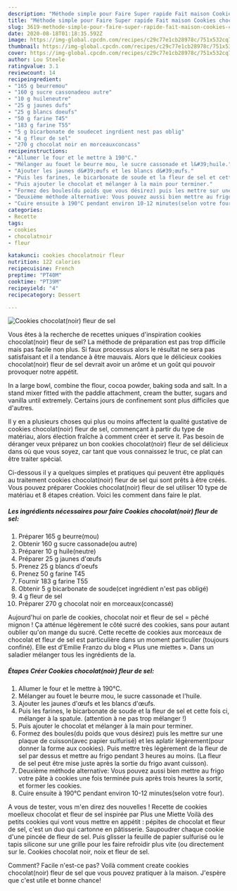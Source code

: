 ```yaml
---
description: "Méthode simple pour Faire Super rapide Fait maison Cookies chocolat(noir) fleur de sel"
title: "Méthode simple pour Faire Super rapide Fait maison Cookies chocolat(noir) fleur de sel"
slug: 3619-methode-simple-pour-faire-super-rapide-fait-maison-cookies-chocolatnoir-fleur-de-sel
date: 2020-08-18T01:18:35.592Z
image: https://img-global.cpcdn.com/recipes/c29c77e1cb28978c/751x532cq70/cookies-chocolatnoir-fleur-de-sel-photo-principale-de-la-recette.jpg
thumbnail: https://img-global.cpcdn.com/recipes/c29c77e1cb28978c/751x532cq70/cookies-chocolatnoir-fleur-de-sel-photo-principale-de-la-recette.jpg
cover: https://img-global.cpcdn.com/recipes/c29c77e1cb28978c/751x532cq70/cookies-chocolatnoir-fleur-de-sel-photo-principale-de-la-recette.jpg
author: Lou Steele
ratingvalue: 3.1
reviewcount: 14
recipeingredient:
- "165 g beurremou"
- "160 g sucre cassonadeou autre"
- "10 g huileneutre"
- "25 g jaunes dufs"
- "25 g blancs doeufs"
- "50 g farine T45"
- "183 g farine T55"
- "5 g bicarbonate de soudecet ingrdient nest pas oblig"
- "4 g fleur de sel"
- "270 g chocolat noir en morceauxconcass"
recipeinstructions:
- "Allumer le four et le mettre à 190°C."
- "Mélanger au fouet le beurre mou, le sucre cassonade et l&#39;huile."
- "Ajouter les jaunes d&#39;œufs et les blancs d&#39;œufs."
- "Puis les farines, le bicarbonate de soude et la fleur de sel et cette fois ci, mélanger à la spatule. (attention à ne pas trop mélanger !)"
- "Puis ajouter le chocolat et mélanger à la main pour terminer."
- "Formez des boules(du poids que vous désirez) puis les mettre sur une plaque de cuisson(avec papier sulfurisé) et les aplatir légèrement(pour donner la forme aux cookies). Puis mettre très légèrement de la fleur de sel par dessus et mettre au frigo pendant 3 heures au moins. (La fleur de sel peut être mise juste après la sortie du frigo avant cuisson)."
- "Deuxième méthode alternative: Vous pouvez aussi bien mettre au frigo votre pâte à cookies une fois terminée puis après trois heures la sortir, et former les cookies."
- "Cuire ensuite à 190°C pendant environ 10-12 minutes(selon votre four)."
categories:
- Recette
tags:
- cookies
- chocolatnoir
- fleur

katakunci: cookies chocolatnoir fleur 
nutrition: 122 calories
recipecuisine: French
preptime: "PT40M"
cooktime: "PT39M"
recipeyield: "4"
recipecategory: Dessert

---
```



![Cookies chocolat(noir) fleur de sel](https://img-global.cpcdn.com/recipes/c29c77e1cb28978c/751x532cq70/cookies-chocolatnoir-fleur-de-sel-photo-principale-de-la-recette.jpg)

Vous êtes à la recherche de recettes uniques d'inspiration cookies chocolat(noir) fleur de sel? La méthode de préparation est pas trop difficile mais pas facile non plus. Si faux processus alors le résultat ne sera pas satisfaisant et il a tendance à être mauvais. Alors que le délicieux cookies chocolat(noir) fleur de sel devrait avoir un arôme et un goût qui pouvoir provoquer notre appétit.

In a large bowl, combine the flour, cocoa powder, baking soda and salt. In a stand mixer fitted with the paddle attachment, cream the butter, sugars and vanilla until extremely. Certains jours de confinement sont plus difficiles que d&#39;autres.

Il y en a plusieurs choses qui plus ou moins affectent la qualité gustative de cookies chocolat(noir) fleur de sel, commençant à partir du type de matériau, alors élection fraîche à comment créer et serve it. Pas besoin de déranger veux préparez un bon cookies chocolat(noir) fleur de sel délicieux dans où que vous soyez, car tant que vous connaissez le truc, ce plat can être traiter spécial.


Ci-dessous il y a quelques simples et pratiques qui peuvent être appliqués au traitement cookies chocolat(noir) fleur de sel qui sont prêts à être créés. Vous pouvez préparer Cookies chocolat(noir) fleur de sel utiliser 10 type de matériau et 8 étapes création. Voici les comment dans faire le plat.

<!--inarticleads1-->

##### Les ingrédients nécessaires pour faire Cookies chocolat(noir) fleur de sel:

1. Préparer 165 g beurre(mou)
1. Obtenir 160 g sucre cassonade(ou autre)
1. Préparer 10 g huile(neutre)
1. Préparer 25 g jaunes d&#39;œufs
1. Prenez 25 g blancs d&#39;oeufs
1. Prenez 50 g farine T45
1. Fournir 183 g farine T55
1. Obtenir 5 g bicarbonate de soude(cet ingrédient n&#39;est pas obligé)
1.  4 g fleur de sel
1. Préparer 270 g chocolat noir en morceaux(concassé)


Aujourd&#39;hui on parle de cookies, chocolat noir et fleur de sel = pêché mignon ! Ça atténue légèrement le côté sucré des cookies, sans pour autant oublier qu&#39;on mange du sucré. Cette recette de cookies aux morceaux de chocolat et fleur de sel est particulière dans un moment particulier (toujours confiné). Elle est d&#39;Emilie Franzo du blog « Plus une miettes ». Dans un saladier mélanger tous les ingrédients de la. 

<!--inarticleads2-->

##### Étapes Créer Cookies chocolat(noir) fleur de sel:

1. Allumer le four et le mettre à 190°C.
1. Mélanger au fouet le beurre mou, le sucre cassonade et l&#39;huile.
1. Ajouter les jaunes d&#39;œufs et les blancs d&#39;œufs.
1. Puis les farines, le bicarbonate de soude et la fleur de sel et cette fois ci, mélanger à la spatule. (attention à ne pas trop mélanger !)
1. Puis ajouter le chocolat et mélanger à la main pour terminer.
1. Formez des boules(du poids que vous désirez) puis les mettre sur une plaque de cuisson(avec papier sulfurisé) et les aplatir légèrement(pour donner la forme aux cookies). Puis mettre très légèrement de la fleur de sel par dessus et mettre au frigo pendant 3 heures au moins. (La fleur de sel peut être mise juste après la sortie du frigo avant cuisson).
1. Deuxième méthode alternative: Vous pouvez aussi bien mettre au frigo votre pâte à cookies une fois terminée puis après trois heures la sortir, et former les cookies.
1. Cuire ensuite à 190°C pendant environ 10-12 minutes(selon votre four).


A vous de tester, vous m&#39;en direz des nouvelles ! Recette de cookies moelleux chocolat et fleur de sel inspirée par Plus une Miette Voilà des petits cookies qui vont vous mettre en appétit : pépites de chocolat et fleur de sel, c&#39;est un duo qui cartonne en pâtisserie. Saupoudrer chaque cookie d&#39;une pincée de fleur de sel. Puis glisser la feuille de papier sulfurisé ou le tapis silicone sur une grille pour les faire refroidir plus vite (ou directement sur le. Cookies chocolat noir, noix et fleur de sel. 


Comment? Facile n'est-ce pas? Voilà comment create cookies chocolat(noir) fleur de sel que vous pouvez pratiquer à la maison. J'espère que c'est utile et bonne chance!
